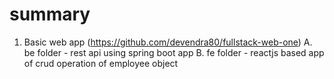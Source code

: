 # summary

1. Basic web app (https://github.com/devendra80/fullstack-web-one)
  A.  be folder - rest api using spring boot app
  B.  fe folder - reactjs based app of crud operation of employee object
